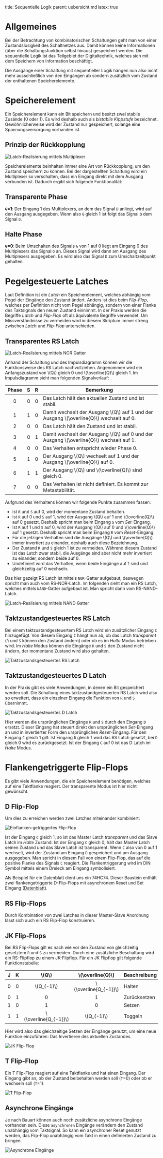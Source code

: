 title: Sequentielle Logik
parent: uebersicht.md
latex: true

# Allgemeines
Bei der Betrachtung von kombinatorischen Schaltungen geht man von einer Zustandslosigkeit des Schaltnetzes aus. Damit können keine Informationen (über die Schaltungsfunktion selbst hinaus) gespeichert werden. Die sequentielle Logik ist das Teilgebiet der Digitaltechnik, welches sich mit dem Speichern von Information beschäftigt.

Die Ausgänge einer Schaltung mit sequentieller Logik hängen nun also nicht mehr ausschließlich von den Eingängen ab sondern zusätzlich vom Zustand der enthaltenen Speicherelemente.

# Speicherelement
Ein Speicherelement kann ein Bit speichern und besitzt zwei stabile Zusände (0 oder 1). Es wird deshalb auch als *bistabile Kippstufe* bezeichnet. Gewöhnlicherweise wird der Zustand nur gespeichert, solange eine Spannungsversorgung vorhanden ist.

## Prinzip der Rückkopplung

![Latch-Realisierung mittels Multiplexer](latch_mux.svg)

Speicherelemente beinhalten immer eine Art von Rückkopplung, um den Zustand speichern zu können. Bei der dargestellten Schaltung wird ein Multiplexer so verschalten, dass ein Eingang direkt mit dem Ausgang verbunden ist. Dadurch ergibt sich folgende Funktionalität:

## Transparente Phase
**<code>G</code>=1**: Der Eingang 1 des Multiplexers, an dem das Signal <code>D</code> anliegt, wird auf den Ausgang ausgegeben. Wenn also <code>G</code> gleich 1 ist folgt das Signal <code>Q</code> dem Signal <code>D</code>.

## Halte Phase
**<code>G</code>=0**: Beim Umschalten des Signals <code>G</code> von 1 auf 0 liegt am Eingang 0 des Multiplexers das Signal <code>Q</code> an. Dieses Signal wird dann am Ausgang des Multiplexers ausgegeben. Es wird also das Signal <code>D</code> zum Umschaltzeitpunkt gehalten.

# Pegelgesteuerte Latches
Laut Definition ist ein *Latch* ein Speicherelement, welches abhängig vom Pegel der Eingänge den Zustand ändert. Anders ist dies beim *Flip-Flop*, welches per Definition nicht vom Pegel abhängig, sondern von einer Flanke des Taktsignals den neuen Zustand einnimmt. In der Praxis werden die Begriffe *Latch* und *Flip-Flop* oft als äquivalente Begriffe verwendet. Um Missverständnisse zu vermeiden wird in diesem Skriptum immer streng zwischen *Latch* und *Flip-Flop* unterschieden.

## Transparentes RS Latch

![Latch-Realisierung mittels NOR Gatter](rs_latch_nor.svg)

Anhand der Schaltung und des Impulsdiagramm können wir die Funktionsweise des RS Latch nachvollziehen. Angenommen wird ein Anfangszustand von \\(Q\\) gleich 0 und \\(\overline{Q}\\) gleich 1.
Im Impulsdiagramm sieht man folgenden Signalverlauf:

Phase|S|R|Bemerkung
:---:|:---:|:---:|-
0|0|0|Das Latch hält den aktuellen Zustand und ist stabil.
1|1|0|Damit wechselt der Ausgang \\(Q\\) auf 1 und der Ausgang \\(\overline{Q}\\) wechselt auf 0.
2|0|0|Das Latch hält den Zustand und ist stabil.
3|0|1|Damit wechselt der Ausgang \\(Q\\) auf 0 und der Ausgang \\(\overline{Q}\\) wechselt auf 1.
4|0|0|Das Verhalten entspricht wieder Phase 0.
5|1|0|Der Ausgang \\(Q\\) wechselt auf 1 und der Ausgang \\(\overline{Q}\\) auf 0.
6|1|1|Der Ausgang \\(Q\\) und \\(\overline{Q}\\) sind gleich 0.
7|0|0|Das Verhalten ist nicht definiert. Es kommt zur Metastabilität.

Aufgrund des Verhaltens können wir folgende Punkte zusammen fassen:

* Ist <code>R</code> und <code>S</code> auf 0, wird der momentane Zustand behalten.
* Ist <code>R</code> auf 0 und <code>S</code> auf 1, wird der Ausgang \\(Q\\) auf 1 und \\(\overline{Q}\\) auf 0 gesetzt. Deshalb spricht man beim Eingang <code>S</code> vom *Set*-Eingang.
* Ist <code>R</code> auf 1 und <code>S</code> auf 0, wird der Ausgang \\(Q\\) auf 0 und \\(\overline{Q}\\) auf 1 gesetzt. Deshalb spricht man beim Eingang <code>R</code> vom *Reset*-Eingang.
* Für die jetzigen Verhalten sind die Ausgänge \\(Q\\) und \\(\overline{Q}\\) immer invertiert zu einander, deshalb auch diese Bezeichnung.
* Der Zustand <code>R</code> und <code>S</code> gleich 1 ist zu vermeiden. Während diesem Zustand ist das Latch zwar stabil, die Ausgänge sind aber nicht mehr invertiert zu einander, sondern beide auf 0.
* Undefiniert wird das Verhalten, wenn beide Eingänge auf 1 sind und gleichzeitig auf 0 wechseln.

Das hier gezeigt RS Latch ist mittels <code>NOR</code>-Gatter aufgebaut, deswegen spricht man auch vom RS-NOR-Latch. Im folgenden sieht man ein RS Latch, welches mittels <code>NAND</code>-Gatter aufgebaut ist. Man spricht dann vom RS-NAND-Latch.

![Latch-Realisierung mittels NAND Gatter](rs_latch_nand.svg)

## Taktzustandgesteuertes RS Latch

Bei einem taktzustandgesteuertem RS Latch wird ein zusätzlicher Eingang <code>C</code> hinzugefügt. Von diesem Eingang <code>C</code> hängt nun ab, ob das Latch *transparent* (<code>R</code> und <code>S</code> können den Zustand ändern) oder ob es im *Halte* Modus betrieben wird. Im *Halte* Modus können die Eingänge <code>R</code> und <code>S</code> den Zustand nicht ändern, der momentane Zustand wird also gehalten.

![Taktzustandsgesteuertes RS Latch](rs_latch_taktzustandsgesteuert.svg)

## Taktzustandgesteuertes D Latch

In der Praxis gibt es viele Anwendungen, in denen ein Bit gespeichert werden soll. Die Schaltung eines taktzustandgesteuerten RS Latch wird also so erweitert, dass ein einzelner Eingang die Funktion von <code>R</code> und <code>S</code> übernimmt.

![Taktzustandsgesteuertes D Latch](d_latch.svg)

Hier werden die ursprünglichen Eingänge <code>R</code> und <code>S</code> durch den Eingang <code>D</code> ersetzt. Dieser Eingang hat steuert direkt den ursprünglichen *Set*-Eingang an und in invertierter Form den ursprünglichen *Reset*-Eingang. Für den Eingang <code>C</code> gleich 1 gilt: Ist Eingang <code>D</code> gleich 1 wird das RS Latch gesetzt, bei <code>D</code> gleich 0 wird es zurückgesetzt. Ist der Eingang <code>C</code> auf 0 ist das D Latch im *Halte* Modus.

# Flankengetriggerte Flip-Flops

Es gibt viele Anwendungen, die ein Speicherelement benötigen, welches auf eine Taktflanke reagiert. Der transparente Modus ist hier nicht gewünscht.

## D Flip-Flop
Um dies zu erreichen werden zwei Latches miteinander kombiniert:

![Einflanken-getriggertes Flip-Flop](d_flipflop.svg)

Ist der Eingang <code>C</code> gleich 1, so ist das Master Latch *transparent* und das Slave Latch im *Halte* Zustand. Ist der Eingang <code>C</code> gleich 0, hält das Master Latch seinen Zustand und das Slave Latch ist transparent. Wenn <code>C</code> also von 0 auf 1 wechselt, wird der Zustand am Eingang <code>D</code> gespeichert und am Ausgang ausgegeben. Man spricht in diesem Fall von einem Flip-Flop, das auf die positive Flanke des Signals <code>C</code> reagiert. Die Flankentriggerung wird im DIN Symbol mittels einem Dreieck am Eingang symbolisiert.

Als Beispiel für ein Datenblatt dient uns ein 74HC74. Dieser Baustein enthält zwei flankengetriggerte D-Flip-Flops mit asynchronem Reset und Set Eingang ([Datenblatt](http://www.nxp.com/documents/data_sheet/74HC_HCT74.pdf)).

## RS Flip-Flops
Durch Kombination von zwei Latches in dieser Master-Slave Anordnung lässt sich auch ein RS Flip-Flop konstruieren.

## JK Flip-Flops
Bei RS Flip-Flops gilt es nach wie vor den Zustand von gleichzeitig gesetztem <code>R</code> und <code>S</code> zu vermeiden. Durch eine zusätzliche Beschaltung wird ein RS-Flipflop zu einem JK-Flipflop. Für ein JK Flipflop gilt folgende Funktionstabelle:

J|K|\\(Q\\)|\\(\overline{Q}\\)|Beschreibung
:---:|:---:|:---:|:---:|-
0|0|\\(Q_{-1}\\)|\\(\overline{Q_{-1}}\\)|Halten
0|1|0|1|Zurücksetzen
1|0|1|0|Setzen
1|1|\\(\overline{Q_{-1}}\\)|\\(Q_{-1}\\)|Toggeln

Hier wird also das gleichzeitige Setzen der Eingänge genutzt, um eine neue Funktion einzuführen: Das Invertieren des aktuellen Zustandes.

![JK Flip-Flop](jk_flipflop.svg)

## T Flip-Flop
Ein T Flip-Flop reagiert auf eine Taktflanke und hat einen Eingang. Der Eingang gibt an, ob der Zustand beibehalten werden soll (<code>T</code>=0) oder ob er wechseln soll (<code>T</code>=1).

![T Flip-Flop](t_flipflop.svg)

## Asynchrone Eingänge
Je nach Bauart können auch noch zusätzliche asynchrone Eingänge vorhanden sein. Diese <code>asynchronen</code> Eingänge verändern den Zustand unabhängig vom Taktsignal. So kann ein asynchroner Reset genutzt werden, das Flip-Flop unabhängig vom Takt in einen definierten Zustand zu bringen.

![Asynchrone Eingänge](d_flipflop_async.svg)
